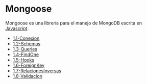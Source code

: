 # Mongoose

Mongoose es una librería para el manejo de MongoDB escrita en [Javascript](/Notes/FundamentosDeJavascript/1.-Fundamentos-de-Javascript.md).

[comment]:STARTING_GENERATED_TOC

* [1.1-Conexion](<./content/1.1-Conexion.md>)
* [1.2-Schemas](<./content/1.2-Schemas.md>)
* [1.3-Queries](<./content/1.3-Queries.md>)
* [1.4-FindOne](<./content/1.4-FindOne.md>)
* [1.5-Hooks](<./content/1.5-Hooks.md>)
* [1.6-ForeignKey](<./content/1.6-ForeignKey.md>)
* [1.7-RelacionesInversas](<./content/1.7-RelacionesInversas.md>)
* [1.8-Validacion](<./content/1.8-Validacion.md>)

[comment]:ENDING_GENERATED_TOC
